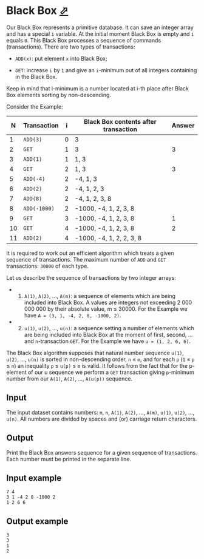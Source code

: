 # Black Box [⬀](https://www.e-olymp.com/en/problems/1225)
Our Black Box represents a primitive database. It can save an integer array and has a special `i` variable. At the initial moment Black Box is empty and `i` equals `0`. This Black Box processes a sequence of commands (transactions). There are two types of transactions:

- `ADD(x)`: put element `x` into Black Box;

- `GET`: increase `i` by `1` and give an `i`-minimum out of all integers containing in the Black Box.

Keep in mind that i-minimum is a number located at i-th place after Black Box elements sorting by non-descending.

Consider the Example:


| N | Transaction	| i | Black Box contents after transaction | Answer |
|---|-------------|---|--------------------------------------|--------|
| 1 | `ADD(3)`    | 0 | 3	                                   |        |
| 2 | `GET`       | 1 | 3                                    | 3      |
| 3 |	`ADD(1)`    | 1 |	1, 3                                 |        |
| 4 |	`GET`       | 2 |	1, 3                                 | 3      |
| 5 |	`ADD(-4)`   | 2 |	-4, 1, 3                             |        |
| 6 |	`ADD(2)`    | 2 |	-4, 1, 2, 3                          |        |
| 7 |	`ADD(8)`    | 2 |	-4, 1, 2, 3, 8                       |        |
| 8 |	`ADD(-1000)`| 2 |	-1000, -4, 1, 2, 3, 8                |        |
| 9 |	`GET`       | 3 |	-1000, -4, 1, 2, 3, 8                | 1      |
|10 |	`GET`       | 4 |	-1000, -4, 1, 2, 3, 8                | 2      |
|11 |	`ADD(2)`    | 4 |	-1000, -4, 1, 2, 2, 3, 8             |        |

It is required to work out an efficient algorithm which treats a given sequence of transactions. The maximum number of `ADD` and `GET` transactions: `30000` of each type.

Let us describe the sequence of transactions by two integer arrays:

- 1. `A(1)`, `A(2)`, ..., `A(m)`: a sequence of elements which are being included into Black Box. A values are integers not exceeding 2 000 000 000 by their absolute value, m ≤ 30000. For the Example we have `A = (3, 1, -4, 2, 8, -1000, 2)`.

- 2. `u(1)`, `u(2)`, ..., `u(n)`: a sequence setting a number of elements which are being included into Black Box at the moment of first, second, ... and `n`-transaction `GET`. For the Example we have `u = (1, 2, 6, 6)`.

The Black Box algorithm supposes that natural number sequence `u(1)`, `u(2)`, ..., `u(n)` is sorted in non-descending order, `n` ≤ `m`, and for each `p` (`1` ≤ `p` ≤ `n`) an inequality `p` ≤ `u(p)` ≤ `m` is valid. It follows from the fact that for the p-element of our u sequence we perform a `GET` transaction giving `p`-minimum number from our `A(1)`, `A(2)`, ..., `A(u(p))` sequence.

## Input

The input dataset contains numbers: `m`, `n`, `A(1)`, `A(2)`, ..., `A(m)`, `u(1)`, `u(2)`, ..., `u(n)`. All numbers are divided by spaces and (or) carriage return characters.

## Output

Print the Black Box answers sequence for a given sequence of transactions. Each number must be printed in the separate line.

## Input example
```
7 4
3 1 -4 2 8 -1000 2
1 2 6 6
```

## Output example
```
3
3
1
2
```
